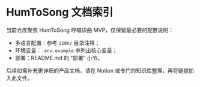 # HumToSong 文档索引

当前仓库聚焦 HumToSong 哼唱识曲 MVP，仅保留最必要的配置说明：

- 多语言配置：参考 `i18n/` 目录注释；
- 环境变量：`.env.example` 中列出核心变量；
- 部署：README.md 的 “部署” 小节。

后续如需补充更详细的产品文档，请在 Notion 或专门的知识库整理，再将链接加入此文件。
